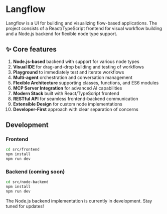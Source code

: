 # Langflow

Langflow is a UI for building and visualizing flow-based applications. The project consists of a React/TypeScript frontend for visual workflow building and a Node.js backend for flexible node type support.

## ✨ Core features

1. **Node.js-based** backend with support for various node types
2. **Visual IDE** for drag-and-drop building and testing of workflows
3. **Playground** to immediately test and iterate workflows
4. **Multi-agent** orchestration and conversation management
5. **Flexible Architecture** supporting classes, functions, and ES6 modules
6. **MCP Server Integration** for advanced AI capabilities
7. **Modern Stack** built with React/TypeScript frontend
8. **RESTful API** for seamless frontend-backend communication
9. **Extensible Design** for custom node implementations
10. **Developer-First** approach with clear separation of concerns

## Development

### Frontend
```bash
cd src/frontend
npm install
npm run dev
```

### Backend (coming soon)
```bash
cd src/node-backend
npm install
npm run dev
```

The Node.js backend implementation is currently in development. Stay tuned for updates!
